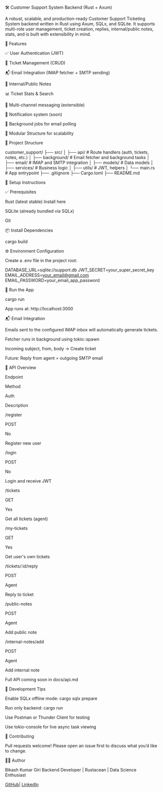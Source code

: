 🛠️ Customer Support System Backend (Rust + Axum)

A robust, scalable, and production-ready Customer Support Ticketing System backend written in Rust using Axum, SQLx, and SQLite. It supports multi-role user management, ticket creation, replies, internal/public notes, stats, and is built with extensibility in mind.

🚀 Features

✅ User Authentication (JWT)

🎫 Ticket Management (CRUD)

📬 Email Integration (IMAP fetcher + SMTP sending)

💬 Internal/Public Notes

📊 Ticket Stats & Search

📡 Multi-channel messaging (extensible)

🔔 Notification system (soon)

🧵 Background jobs for email polling

🧪 Modular Structure for scalability

📂 Project Structure

customer_support/
├── src/
│   ├── api/            # Route handlers (auth, tickets, notes, etc.)
│   ├── background/     # Email fetcher and background tasks
│   ├── email/          # IMAP and SMTP integration
│   ├── models/         # Data models
│   ├── services/       # Business logic
│   ├── utils/          # JWT, helpers
│   └── main.rs         # App entrypoint
├── .gitignore
├── Cargo.toml
├── README.md

🔧 Setup Instructions

✅ Prerequisites

Rust (latest stable) Install here

SQLite (already bundled via SQLx)

Git

📦 Install Dependencies

cargo build

⚙️ Environment Configuration

Create a .env file in the project root:

DATABASE_URL=sqlite://support.db
JWT_SECRET=your_super_secret_key
EMAIL_ADDRESS=your_email@gmail.com
EMAIL_PASSWORD=your_email_app_password

🚀 Run the App

cargo run

App runs at: http://localhost:3000

📬 Email Integration

Emails sent to the configured IMAP inbox will automatically generate tickets.

Fetcher runs in background using tokio::spawn

Incoming subject, from, body → Create ticket

Future: Reply from agent = outgoing SMTP email

📡 API Overview

Endpoint

Method

Auth

Description

/register

POST

No

Register new user

/login

POST

No

Login and receive JWT

/tickets

GET

Yes

Get all tickets (agent)

/my-tickets

GET

Yes

Get user's own tickets

/tickets/:id/reply

POST

Agent

Reply to ticket

/public-notes

POST

Agent

Add public note

/internal-notes/add

POST

Agent

Add internal note

Full API coming soon in docs/api.md

🧪 Development Tips

Enable SQLx offline mode: cargo sqlx prepare

Run only backend: cargo run

Use Postman or Thunder Client for testing

Use tokio-console for live async task viewing

🤝 Contributing

Pull requests welcome! Please open an issue first to discuss what you’d like to change.


👨‍💻 Author

Bikash Kumar Giri Backend Developer | Rustacean | Data Science Enthusiast

<a href="https://github.com/bikashxtech">GitHub</a>| <a href="https://www.linkedin.com/in/bikash-giri-089458286/">LinkedIn</a>

